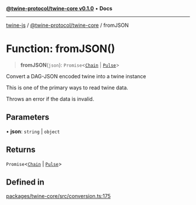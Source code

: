 [**@twine-protocol/twine-core v0.1.0**](../index.md) • **Docs**

***

[twine-js](../../../index.md) / [@twine-protocol/twine-core](../index.md) / fromJSON

# Function: fromJSON()

> **fromJSON**(`json`): `Promise`\<[`Chain`](../type-aliases/Chain.md) \| [`Pulse`](../type-aliases/Pulse.md)\>

Convert a DAG-JSON encoded twine into a twine instance

This is one of the primary ways to read twine data.

Throws an error if the data is invalid.

## Parameters

• **json**: `string` \| `object`

## Returns

`Promise`\<[`Chain`](../type-aliases/Chain.md) \| [`Pulse`](../type-aliases/Pulse.md)\>

## Defined in

[packages/twine-core/src/conversion.ts:175](https://github.com/twine-protocol/twine-js/blob/fb5041c7a2da4a796f653066248604ca1c5dccc6/packages/twine-core/src/conversion.ts#L175)
